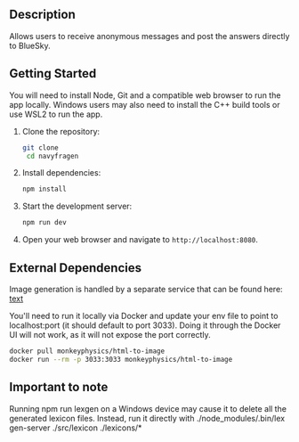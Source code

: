 ## Description

Allows users to receive anonymous messages and post the answers directly to BlueSky.

## Getting Started

You will need to install Node, Git and a compatible web browser to run the app locally. Windows users may also need to install the C++ build tools or use WSL2 to run the app.

1. Clone the repository:
   ```bash
   git clone
    cd navyfragen
   ```
2. Install dependencies:
   ```bash
   npm install
   ```
3. Start the development server:
   ```bash
   npm run dev
   ```
4. Open your web browser and navigate to `http://localhost:8080`.

## External Dependencies

Image generation is handled by a separate service that can be found here: [text](https://hub.docker.com/r/monkeyphysics/html-to-image)

You'll need to run it locally via Docker and update your env file to point to localhost:port (it should default to port 3033). Doing it through the Docker UI will not work, as it will not expose the port correctly.

```bash
docker pull monkeyphysics/html-to-image
docker run --rm -p 3033:3033 monkeyphysics/html-to-image
```

## Important to note

Running npm run lexgen on a Windows device may cause it to delete all the generated lexicon files. Instead, run it directly with ./node_modules/.bin/lex gen-server ./src/lexicon ./lexicons/\*

```

```
